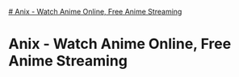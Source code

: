 [# Anix - Watch Anime Online, Free Anime Streaming](https://anixtv.info/)

<h1>Anix - Watch Anime Online, Free Anime Streaming</h1>
